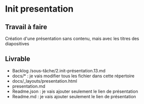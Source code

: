  
# Init presentation

## Travail à faire

Création d'une présentation sans contenu, mais avec les titres des diapositives

## Livrable
- Backlog /sous-tâche/2.init-présentation.13.md
- docs/* : je vais modifier tous les fichier dans cette répertoire
- docs/_layouts/presentation.html
- presentation.md
- Readme.json : je vais ajouter seulement le lien de présentation
- Readme.md : je vais ajouter seulement le lien de présentation
